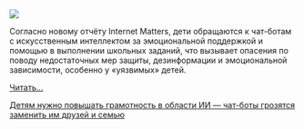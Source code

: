 <!--2025-07-16 14:59:45-->
<div class="yb">
  <div class="rss habr"><img src="https://habrastorage.org/getpro/habr/upload_files/7c5/681/b85/7c5681b855c439fc031e80c59b2b52b6.jpg" /><p>Согласно новому отчёту Internet Matters, дети обращаются к чат-ботам с искусственным интеллектом за эмоциональной поддержкой и помощью в выполнении школьных заданий, что вызывает опасения по поводу недостаточных мер защиты, дезинформации и эмоциональной зависимости, особенно у «уязвимых» детей.</p> <a href="https://habr.com/ru/articles/928274/#habracut">Читать... <p class="titl"><a href="https://habr.com/ru/companies/bothub/news/928274/?utm_source=habrahabr&utm_medium=rss&utm_campaign=928274">Детям нужно повышать грамотность в области ИИ — чат-боты грозятся заменить им друзей и семью</a></p></div>
</div>
